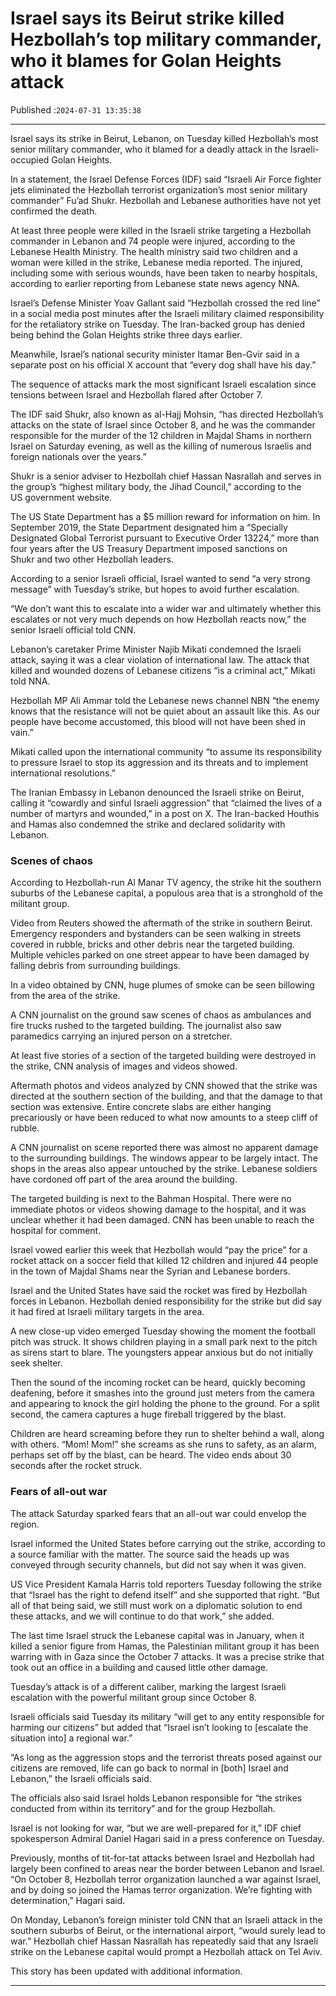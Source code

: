 # Israel says its Beirut strike killed Hezbollah’s top military commander, who it blames for Golan Heights attack

Published :`2024-07-31 13:35:38`

---

Israel says its strike in Beirut, Lebanon, on Tuesday killed Hezbollah’s most senior military commander, who it blamed for a deadly attack in the Israeli-occupied Golan Heights.

In a statement, the Israel Defense Forces (IDF) said “Israeli Air Force fighter jets eliminated the Hezbollah terrorist organization’s most senior military commander” Fu’ad Shukr. Hezbollah and Lebanese authorities have not yet confirmed the death.

At least three people were killed in the Israeli strike targeting a Hezbollah commander in Lebanon and 74 people were injured, according to the Lebanese Health Ministry. The health ministry said two children and a woman were killed in the strike, Lebanese media reported. The injured, including some with serious wounds, have been taken to nearby hospitals, according to earlier reporting from Lebanese state news agency NNA.

Israel’s Defense Minister Yoav Gallant said “Hezbollah crossed the red line” in a social media post minutes after the Israeli military claimed responsibility for the retaliatory strike on Tuesday. The Iran-backed group has denied being behind the Golan Heights strike three days earlier.

Meanwhile, Israel’s national security minister Itamar Ben-Gvir said in a separate post on his official X account that “every dog shall have his day.”

The sequence of attacks mark the most significant Israeli escalation since tensions between Israel and Hezbollah flared after October 7.

The IDF said Shukr, also known as al-Hajj Mohsin, “has directed Hezbollah’s attacks on the state of Israel since October 8, and he was the commander responsible for the murder of the 12 children in Majdal Shams in northern Israel on Saturday evening, as well as the killing of numerous Israelis and foreign nationals over the years.”

Shukr is a senior adviser to Hezbollah chief Hassan Nasrallah and serves in the group’s “highest military body, the Jihad Council,” according to the US government website.

The US State Department has a $5 million reward for information on him. In September 2019, the State Department designated him a “Specially Designated Global Terrorist pursuant to Executive Order 13224,” more than four years after the US Treasury Department imposed sanctions on Shukr and two other Hezbollah leaders.

According to a senior Israeli official, Israel wanted to send “a very strong message” with Tuesday’s strike, but hopes to avoid further escalation.

“We don’t want this to escalate into a wider war and ultimately whether this escalates or not very much depends on how Hezbollah reacts now,” the senior Israeli official told CNN.

Lebanon’s caretaker Prime Minister Najib Mikati condemned the Israeli attack, saying it was a clear violation of international law. The attack that killed and wounded dozens of Lebanese citizens “is a criminal act,” Mikati told NNA.

Hezbollah MP Ali Ammar told the Lebanese news channel NBN “the enemy knows that the resistance will not be quiet about an assault like this. As our people have become accustomed, this blood will not have been shed in vain.”

Mikati called upon the international community “to assume its responsibility to pressure Israel to stop its aggression and its threats and to implement international resolutions.”

The Iranian Embassy in Lebanon denounced the Israeli strike on Beirut, calling it “cowardly and sinful Israeli aggression” that “claimed the lives of a number of martyrs and wounded,” in a post on X. The Iran-backed Houthis and Hamas also condemned the strike and declared solidarity with Lebanon.

### Scenes of chaos

According to Hezbollah-run Al Manar TV agency, the strike hit the southern suburbs of the Lebanese capital, a populous area that is a stronghold of the militant group.

Video from Reuters showed the aftermath of the strike in southern Beirut. Emergency responders and bystanders can be seen walking in streets covered in rubble, bricks and other debris near the targeted building. Multiple vehicles parked on one street appear to have been damaged by falling debris from surrounding buildings.

In a video obtained by CNN, huge plumes of smoke can be seen billowing from the area of the strike.

A CNN journalist on the ground saw scenes of chaos as ambulances and fire trucks rushed to the targeted building. The journalist also saw paramedics carrying an injured person on a stretcher.

At least five stories of a section of the targeted building were destroyed in the strike, CNN analysis of images and videos showed.

Aftermath photos and videos analyzed by CNN showed that the strike was directed at the southern section of the building, and that the damage to that section was extensive. Entire concrete slabs are either hanging precariously or have been reduced to what now amounts to a steep cliff of rubble.

A CNN journalist on scene reported there was almost no apparent damage to the surrounding buildings. The windows appear to be largely intact. The shops in the areas also appear untouched by the strike. Lebanese soldiers have cordoned off part of the area around the building.

The targeted building is next to the Bahman Hospital. There were no immediate photos or videos showing damage to the hospital, and it was unclear whether it had been damaged. CNN has been unable to reach the hospital for comment.

Israel vowed earlier this week that Hezbollah would “pay the price” for a rocket attack on a soccer field that killed 12 children and injured 44 people in the town of Majdal Shams near the Syrian and Lebanese borders.

Israel and the United States have said the rocket was fired by Hezbollah forces in Lebanon. Hezbollah denied responsibility for the strike but did say it had fired at Israeli military targets in the area.

A new close-up video emerged Tuesday showing the moment the football pitch was struck. It shows children playing in a small park next to the pitch as sirens start to blare. The youngsters appear anxious but do not initially seek shelter.

Then the sound of the incoming rocket can be heard, quickly becoming deafening, before it smashes into the ground just meters from the camera and appearing to knock the girl holding the phone to the ground. For a split second, the camera captures a huge fireball triggered by the blast.

Children are heard screaming before they run to shelter behind a wall, along with others. “Mom! Mom!” she screams as she runs to safety, as an alarm, perhaps set off by the blast, can be heard. The video ends about 30 seconds after the rocket struck.

### Fears of all-out war

The attack Saturday sparked fears that an all-out war could envelop the region.

Israel informed the United States before carrying out the strike, according to a source familiar with the matter. The source said the heads up was conveyed through security channels, but did not say when it was given.

US Vice President Kamala Harris told reporters Tuesday following the strike that “Israel has the right to defend itself” and she supported that right. “But all of that being said, we still must work on a diplomatic solution to end these attacks, and we will continue to do that work,” she added.

The last time Israel struck the Lebanese capital was in January, when it killed a senior figure from Hamas, the Palestinian militant group it has been warring with in Gaza since the October 7 attacks. It was a precise strike that took out an office in a building and caused little other damage.

Tuesday’s attack is of a different caliber, marking the largest Israeli escalation with the powerful militant group since October 8.

Israeli officials said Tuesday its military “will get to any entity responsible for harming our citizens” but added that “Israel isn’t looking to [escalate the situation into] a regional war.”

“As long as the aggression stops and the terrorist threats posed against our citizens are removed, life can go back to normal in [both] Israel and Lebanon,” the Israeli officials said.

The officials also said Israel holds Lebanon responsible for “the strikes conducted from within its territory” and for the group Hezbollah.

Israel is not looking for war, “but we are well-prepared for it,” IDF chief spokesperson Admiral Daniel Hagari said in a press conference on Tuesday.

Previously, months of tit-for-tat attacks between Israel and Hezbollah had largely been confined to areas near the border between Lebanon and Israel. “On October 8, Hezbollah terror organization launched a war against Israel, and by doing so joined the Hamas terror organization. We’re fighting with determination,” Hagari said.

On Monday, Lebanon’s foreign minister told CNN that an Israeli attack in the southern suburbs of Beirut, or the international airport, “would surely lead to war.” Hezbollah chief Hassan Nasrallah has repeatedly said that any Israeli strike on the Lebanese capital would prompt a Hezbollah attack on Tel Aviv.

This story has been updated with additional information.

---


